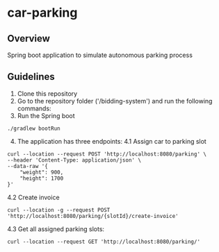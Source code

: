 # car-parking

## Overview
Spring boot application to simulate autonomous parking process

## Guidelines
1. Clone this repository
2. Go to the repository folder ('/bidding-system') and run the following commands:
3. Run the Spring boot
```
./gradlew bootRun
```
4. The application has three endpoints:
4.1 Assign car to parking slot
```
curl --location --request POST 'http://localhost:8080/parking' \
--header 'Content-Type: application/json' \
--data-raw '{
    "weight": 900,
    "height": 1700
}'
```
4.2 Create invoice
```
curl --location -g --request POST 'http://localhost:8080/parking/{slotId}/create-invoice'
```
4.3 Get all assigned parking slots:
```
curl --location --request GET 'http://localhost:8080/parking/'
```




